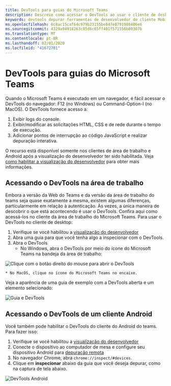 ```yaml
---
title: DevTools para guias do Microsoft Teams
description: Descreve como acessar o DevTools ao usar o cliente de desktop do Microsoft Teams
keywords: devtools depurar ferramentas de desenvolvedor do cliente Mobile Chrome desktop
ms.openlocfilehash: 6c8ac15caf64c979b23155be847e8791988486e6
ms.sourcegitcommit: 4329a94918263c85d6c65ff401f571556b80307b
ms.translationtype: MT
ms.contentlocale: pt-BR
ms.lasthandoff: 02/01/2020
ms.locfileid: "41672701"
---
```

# <a name="devtools-for-microsoft-teams-tabs"></a>DevTools para guias do Microsoft Teams

Quando o Microsoft Teams é executado em um navegador, é fácil acessar o DevTools do navegador: F12 (no Windows) ou Command-Option-I (no MacOS). O DevTools fornece acesso a:

1. Exibir logs do console.
1. Exibir/modificar as solicitações HTML, CSS e de rede durante o tempo de execução.
1. Adicionar pontos de interrupção ao código JavaScript e realizar depuração interativa.

O recurso está disponível somente nos clientes de área de trabalho e Android após a visualização do desenvolvedor ter sido habilitada. Veja [como habilitar a visualização do desenvolvedor](~/resources/dev-preview/developer-preview-intro.md) para obter mais informações.

## <a name="accessing-devtools-in-the-desktop"></a>Acessando o DevTools na área de trabalho

Embora a versão da Web do Teams e da versão da área de trabalho do teams seja quase exatamente a mesma, existem algumas diferenças, particularmente em relação à autenticação. Às vezes, a única maneira de descobrir o que está acontecendo é usar o DevTools. Confira aqui como acessá-los no cliente da área de trabalho do Microsoft Teams. Para usar o DevTools no cliente de desktop:

1. Verifique se você habilitou a [visualização do desenvolvedor](~/resources/dev-preview/developer-preview-intro.md)
1. Abra uma guia para que você tenha algo a inspecionar com o DevTools.
1. Abra o DevTools
    * No Windows, abra o DevTools por meio do ícone do Microsoft Teams na bandeja da área de trabalho:

  ![Clique com o botão direito do mouse para abrir o DevTools](~/assets/images/dev-preview/devtools-right-click.png)

    * No MacOS, clique no ícone do Microsoft Teams no encaixe.

Veja a aparência de uma guia de exemplo com a DevTools aberta e um elemento selecionado:

![Guia e DevTools](~/assets/images/dev-preview/tab-and-devtools.png)

## <a name="accessing-devtools-from-an-android-client"></a>Acessando o DevTools de um cliente Android

Você também pode habilitar o DevTools do cliente do Android do teams. Para fazer isso:

1. Verifique se você habilitou a [visualização do desenvolvedor](~/resources/dev-preview/developer-preview-intro.md)
1. Conecte o dispositivo ao computador de mesa e configure seu dispositivo Android para [depuração remota](https://developers.google.com/web/tools/chrome-devtools/remote-debugging/)
1. No navegador Chrome, abra `chrome://inspect/#devices`.
1. Clique em **inspecionar** abaixo da guia que você deseja depurar, como na captura de tela abaixo.

![DevTools Android](~/assets/images/android-devtools.png)
